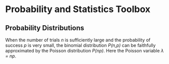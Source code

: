 # Probability and Statistics Toolbox 

## Probability Distributions
When the number of trials *n* is sufficiently large and the probability of success *p* is very small,
the binomial distribution *P(n,p)* can be faithfully approximated by the
Poisson distribution *P(np)*. Here the Poisson variable *λ = np*.  








